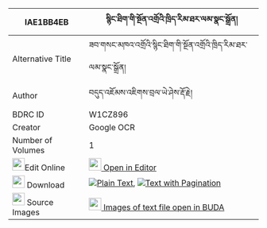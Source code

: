 |IAE1BB4EB|སྙིང་ཐིག་གི་སྔོན་འགྲོའི་ཁྲིད་རིམ་ཐར་ལམ་སྣང་སྒྲོན། 
| --- | --- 
|Alternative Title |ཟབ་གསང་མཁའ་འགྲོའི་སྙིང་ཐིག་གི་སྔོན་འགྲོའི་ཁྲིད་རིམ་ཐར་ལམ་སྣང་སྒྲོན།
|Author| བདུད་འཇོམས་འཇིགས་བྲལ་ཡེ་ཤེས་རྡོ་རྗེ།
|BDRC ID | W1CZ896
|Creator | Google OCR
|Number of Volumes| 1
|<img width="25" src="https://img.icons8.com/color/25/000000/edit-property.png">Edit Online| [<img width="25" src="https://avatars.githubusercontent.com/u/45091458?s=200&v=4"> Open in Editor](http://editor.openpecha.org/IAE1BB4EB)
|<img width="25" src="https://img.icons8.com/fluent/48/000000/download-2.png"/>  Download | [![](https://img.icons8.com/color/20/000000/txt.png)Plain Text](https://github.com/Openpecha/IAE1BB4EB/releases/download/v1/nyingtik_gi_ngondro_i_tri_rim__plain_IAE1BB4EB.zip), [![](https://img.icons8.com/color/20/000000/txt.png)Text with Pagination](https://github.com/Openpecha/IAE1BB4EB/releases/download/v1/nyingtik_gi_ngondro_i_tri_rim__pages_IAE1BB4EB.zip)
|<img width="25" src="https://img.icons8.com/plasticine/100/000000/pictures-folder.png"/>  Source Images | [<img width="25" src="https://library.bdrc.io/icons/BUDA-small.svg"> Images of text file open in BUDA](https://library.bdrc.io/show/bdr:W1CZ896)